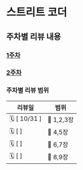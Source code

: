 # 스트리트 코더
## 주차별 리뷰 내용
### [1주차](week1/summary.md)
### [2주차](week2/summary.md)

### 주차별 리뷰 범위

| 리뷰일          | 범위         | 
|--------------|------------|
| 🗓 [ 10/31 ] | 📘  1,2,3장 |
| 🗓 [   ]     | 📘  4,5장   |
| 🗓 [   ]     | 📘  6,7장   |
| 🗓 [   ]     | 📘  8,9장   |